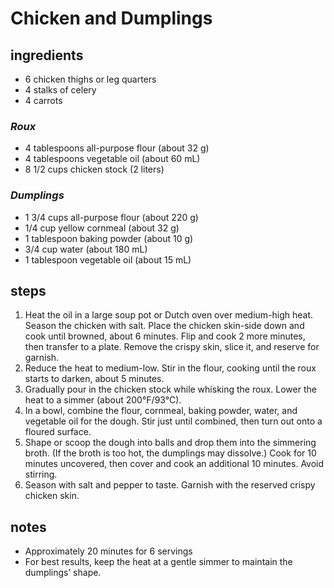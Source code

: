 # Chicken and Dumplings

## ingredients

- 6 chicken thighs or leg quarters
- 4 stalks of celery
- 4 carrots

### *Roux*

- 4 tablespoons all-purpose flour (about 32 g)
- 4 tablespoons vegetable oil (about 60 mL)
- 8 1/2 cups chicken stock (2 liters)

### *Dumplings*

- 1 3/4 cups all-purpose flour (about 220 g)
- 1/4 cup yellow cornmeal (about 32 g)
- 1 tablespoon baking powder (about 10 g)
- 3/4 cup water (about 180 mL)
- 1 tablespoon vegetable oil (about 15 mL)

## steps

1. Heat the oil in a large soup pot or Dutch oven over medium-high heat. Season the chicken with salt. Place the chicken skin-side down and cook until browned, about 6 minutes. Flip and cook 2 more minutes, then transfer to a plate. Remove the crispy skin, slice it, and reserve for garnish.
2. Reduce the heat to medium-low. Stir in the flour, cooking until the roux starts to darken, about 5 minutes.
3. Gradually pour in the chicken stock while whisking the roux. Lower the heat to a simmer (about 200°F/93°C).
4. In a bowl, combine the flour, cornmeal, baking powder, water, and vegetable oil for the dough. Stir just until combined, then turn out onto a floured surface.
5. Shape or scoop the dough into balls and drop them into the simmering broth. (If the broth is too hot, the dumplings may dissolve.) Cook for 10 minutes uncovered, then cover and cook an additional 10 minutes. Avoid stirring.
6. Season with salt and pepper to taste. Garnish with the reserved crispy chicken skin.

## notes
- Approximately 20 minutes for 6 servings
- For best results, keep the heat at a gentle simmer to maintain the dumplings’ shape.
